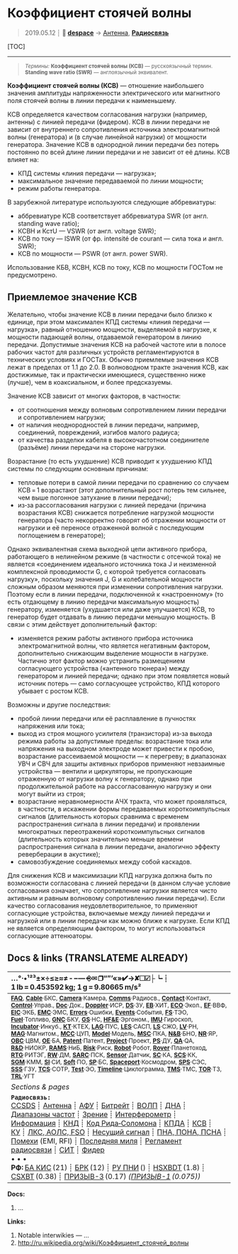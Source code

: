 # Коэффициент стоячей волны
> 2019.05.12 ┊ **🚀 [despace](index.md)** → [Антенна](antenna.md), **[Радиосвязь](comms.md)**

[TOC]

---

> <small>*Термины:* **Коэффициент стоячей волны (КСВ)** — русскоязычный термин. **Standing wave ratio (SWR)** — англоязычный эквивалент.</small>

**Коэффициент стоячей волны (КСВ)** — отношение наибольшего значения амплитуды напряженности электрического или магнитного поля стоячей волны в линии передачи к наименьшему.

КСВ определяется качеством согласования нагрузки (например, антенны) с линией передачи (фидером). КСВ в линии передачи не зависит от внутреннего сопротивления источника электромагнитной волны (генератора) и (в случае линейной нагрузки) от мощности генератора. Значение КСВ в однородной линии передачи без потерь постоянно по всей длине линии передачи и не зависит от её длины. КСВ влияет на:

   - КПД системы «линия передачи — нагрузка»;
   - максимальное значение передаваемой по линии мощности;
   - режим работы генератора.

В зарубежной литературе используются следующие аббревиатуры:

   - аббревиатуре КСВ соответствует аббревиатура SWR (от англ. standing wave ratio);
   - КСВН и КстU — VSWR (от англ. voltage SWR);
   - КСВ по току — ISWR (от фр. intensité de courant — сила тока и англ. SWR);
   - КСВ по мощности — PSWR (от англ. power SWR).

Использование КБВ, КСВН, КСВ по току, КСВ по мощности ГОСТом не предусмотрено.



## Приемлемое значение КСВ
Желательно, чтобы значение КСВ в линии передачи было близко к единице, при этом максимален КПД системы «линия передачи — нагрузка», равный отношению мощности, выделяемой в нагрузке, к мощности падающей волны, отдаваемой генератором в линию передачи. Допустимые значения КСВ на рабочей частоте или в полосе рабочих частот для различных устройств регламентируются в технических условиях и ГОСТах. Обычно приемлемые значения КСВ лежат в пределах от 1.1 до 2.0. В волноводном тракте значения КСВ, как достижимые, так и практически имеющиеся, существенно ниже (лучше), чем в коаксиальном, и более предсказуемы.

Значение КСВ зависит от многих факторов, в частности:

   - от соотношения между волновым сопротивлением линии передачи и сопротивлением нагрузки;
   - от наличия неоднородностей в линии передачи, например, соединений, повреждений, изгибов малого радиуса;
   - от качества разделки кабеля в высокочастотном соединителе (разъёме) линии передачи на стороне нагрузки.

Возрастание (то есть ухудшение) КСВ приводит к ухудшению КПД системы по следующим основным причинам:

   - тепловые потери в самой линии передачи по сравнению со случаем КСВ = 1 возрастают (этот дополнительный рост потерь тем сильнее, чем выше погонное затухание в линии передачи);
   - из‑за рассогласования нагрузки с линией передачи (причина возрастания КСВ) снижается потребление нагрузкой мощности генератора (часто некорректно говорят об отражении мощности от нагрузки и её переносе отраженной волной с последующим поглощением в генераторе);

Однако эквивалентная схема выходной цепи активного прибора, работающего в нелинейном режиме (в частности с отсечкой тока) не является «соединением идеального источника тока J и неизменной комплексной проводимости G, c которой требуется согласовать нагрузку», поскольку значения J, G и колебательной мощности сложным образом меняются при изменении сопротивления нагрузки. Поэтому если в линии передачи, подключенной к «настроенному» (то есть отдающему в линию передачи максимальную мощность) генератору, изменяется (ухудшается или даже улучшается) КСВ, то генератор будет отдавать в линию передачи меньшую мощность. В связи с этим действует дополнительный фактор:

   - изменяется режим работы активного прибора источника электромагнитной волны, что является негативным фактором, дополнительно снижающим выделение мощности в нагрузке. Частично этот фактор можно устранить размещением согласующего устройства («антенного тюнера») между генератором и линией передачи; однако при этом появляется новый источник потерь — само согласующее устройство, КПД которого убывает с ростом КСВ.

Возможны и другие последствия:

   - пробой линии передачи или её расплавление в пучностях напряжения или тока;
   - выход из строя мощного усилителя (транзистора) из‑за выхода режима работы за допустимые пределы: возрастание тока или напряжения на выходном электроде может привести к пробою, возрастание рассеиваемой мощности — к перегреву; в диапазонах УВЧ и СВЧ для защиты активных приборов применяют невзаимные устройства — вентили и циркуляторы, не пропускающие отраженную от нагрузки волну к генератору, однако при продолжительной работе на рассогласованную нагрузку и они могут выйти из строя;
   - возрастание неравномерности АЧХ тракта, что может проявляться, в частности, в искажении формы передаваемых короткоимпульсных сигналов (длительность которых сравнима с временем распространения сигнала в линии передачи) и проявлении многократных переотражений короткоимпульсных сигналов (длительность которых значительно меньше времени распространения сигнала в линии передачи, аналогично эффекту реверберации в акустике);
   - самовозбуждение соединяемых между собой каскадов.

Для снижения КСВ и максимизации КПД нагрузка должна быть по возможности согласована с линией передачи (в данном случае условие согласования означает, что сопротивление нагрузки является чисто активным и равным волновому сопротивлению линии передачи). Если качество согласования неудовлетворительное, то применяют согласующие устройства, включаемые между линией передачи и нагрузкой или в линии передачи как можно ближе к нагрузке. Если КПД не является определяющим фактором, то могут использоваться согласующие аттенюаторы.



<p style="page-break-after:always"> </p>

## Docs & links (TRANSLATEME ALREADY)
|…°·•¹²³±×÷≤≥≈≠ ‑ −— ⎆✉ ❐“”’«»✔→✘☐☑├┕┆ 1 lb = 0.453592 kg; 1 g = 9.80665 m/s²|
|:--|
|<small>**[FAQ](faq.md)**, **[Cable](cable.md)**·БКС, **[Camera](camera.md)**·Камера, **[Comms](comms.md)**·Радиосв., **[Contact](contact.md)**·Контакт, **[Control](control.md)**·Управ., **[Doc](doc.md)**·Док., **[Doppler](doppler.md)**·ИСР, **[DS](ds.md)**·ЗУ, **[EB](eb.md)**·ХИТ, **[ECO](ecology.md)**·Экол., **[EF](ef.md)**·ВВФ, **[ElC](elc.md)**·ЭКБ, **[EMC](emc.md)**·ЭМС, **[Errors](error.md)**·Ошибки, **[Events](event.md)**·События, **[FS](fs.md)**·ТЭО, **[Fuel](fuel.md)**·Топливо, **[GNC](gnc.md)**·БКУ, **[GS](scs.md)**·НС, **[HF&E](hfe.md)**·Эргоном., **[IMU](imu.md)**·Гироскоп, **[Incubator](incubator.md)**·Инкуб., **[KT](kt.md)**·КТЕХ, **[LAG](lag.md)**·ПУC, **[LES](les.md)**·САСП, **[LS](ls.md)**·СЖО, **[LV](lv.md)**·РН, **[MAG](mag.md)**·Магнитом., **[MCC](mcc.md)**·ЦУП, **[Model](model.md)**·Модель, **[MSC](sc.md)**·ПКА, **[N&B](nnb.md)**·БНО, **[NR](nr.md)**·ЯР, **[OBC](obc.md)**·ЦВМ, **[OE](oe.md)**·БА, **[Patent](патент.md)**·Патент, **[Project](project.md)**·Проект, **[PS](ps.md)**·ДУ, **[QA](quality.md)**·QA, **[R&D](rnd.md)**·НИОКР, **[RAMS](rams.md)**·НиБ, **[Risk](risk.md)**·Риск, **[Robot](robotics.md)**·Робот, **[Rover](rover.md)**·Планетоход, **[RTG](rtg.md)**·РИТЭГ, **[RW](rw.md)**·ДМ, **[SARC](sarc.md)**·ПСК, **[Sensor](sensor.md)**·Датчик, **[SC](sc.md)**·КА, **[SCS](scs.md)**·КК, **[SGM](sgm.md)**·КММ, **[SI](si.md)**·СИ, **[Soft](soft.md)**·ПО, **[SP](sp.md)**·БС, **[Spaceport](spaceport.md)**·Космодром, **[SPS](sps.md)**·СЭС, **[SSS](sss.md)**·ГЗУ, **[TCS](tcs.md)**·СОТР, **[Test](test.md)**·ЭО, **[Timeline](timeline.md)**·Циклограмма, **[TMS](tms.md)**·ТМС, **[TOR](tor.md)**·ТЗ, **[TRL](trl.md)**·УГТ</small>|
|*Sections & pages*|
|**`Радиосвязь:`**<br> [CCSDS](ccsds.md) ┊ [Антенна](antenna.md) ┊ [АФУ](afdev.md) ┊ [Битрейт](bitrate.md) ┊ [ВОЛП](ofts.md) ┊ [ДНА](дна.md) ┊ [Диапазоны частот](rf.md) ┊ [Зрение](view.md) ┊ [Интерферометр](interferometer.md) ┊ [Информация](info.md) ┊ [КНД](directivity.md) ┊ [Код Рида‑Соломона](rsco.md) ┊ [КПДА](antenna_ap.md) ┊ [КСВ](swr.md) ┊ [КУ](ку.md) ┊ [ЛКС, АОЛС, FSO](fso.md) ┊ [Несущий сигнал](carrwave.md) ┊ [ПНА, ПОНА, ПСНА](aiad.md) ┊ [Помехи](emi.md) (EMI, RFI) ┊ [Последняя миля](last_mile.md) ┊ [Регламент радиосвязи](rr.md) ┊ [СИТ](etedp.md) ┊ [Фидер](feeder.md) <br>• • •<br> **РФ:** [БА КИС](ба_кис.md) (21) ┊ [БРК](brk_lav.md) (12) ┊ [РУ ПНИ](ру_пни.md) () ┊ [HSXBDT](hsxbdt.md) (1.8) ┊ [CSXBT](csxbt.md) (0.38) ┊ [ПРИЗЫВ-3](prizyv_3.md) (0.17) *([ПРИЗЫВ-1](prizyv_1.md) (0.075))*|

**Docs:**

   1. …

**Links:**

   1. Notable interwikies — …
   1. <http://ru.wikipedia.org/wiki/Коэффициент_стоячей_волны>
